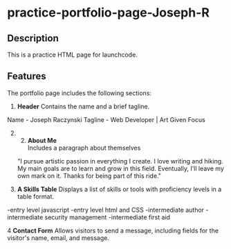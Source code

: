 # practice-portfolio-page-Joseph-R

## Description
This is a practice HTML page for launchcode.

## Features
The portfolio page includes the following sections:

1. **Header** 
Contains the name and a brief tagline. 

Name - Joseph Raczynski 
Tagline - Web Developer | Art Given Focus

2. 2. **About Me**  
   Includes a paragraph about themselves

   "I pursue artistic passion in everything I create. I love writing and hiking. My main goals are to learn and grow in this field. Eventually, I'll leave my own mark on it. Thanks for being part of this ride."

3. **A Skills Table**
    Displays a list of skills or tools with proficiency levels in a table
format.

-entry level javascript
-entry level html and CSS 
-intermediate author
-intermediate security management
-intermediate first aid

4 **Contact Form**
    Allows visitors to send a message, including fields for the
visitor's name, email, and message.
